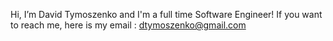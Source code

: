 Hi, I’m David Tymoszenko and I'm a full time Software Engineer!
If you want to reach me, here is my email : dtymoszenko@gmail.com
